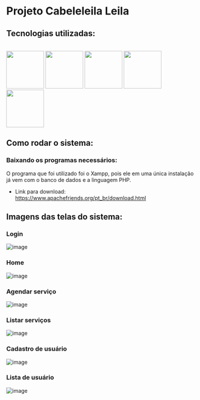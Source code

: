 # Projeto Cabeleleila Leila
## Tecnologias utilizadas:
<div style="display: inline_block"><br>
  <img height="100em" src="https://cdn.jsdelivr.net/gh/devicons/devicon/icons/javascript/javascript-original.svg" />
  <img height="100em" src="https://cdn.jsdelivr.net/gh/devicons/devicon/icons/bootstrap/bootstrap-original-wordmark.svg" />
  <img height="100em" src="https://cdn.jsdelivr.net/gh/devicons/devicon/icons/html5/html5-original-wordmark.svg" />
  <img height="100em" src="https://cdn.jsdelivr.net/gh/devicons/devicon/icons/css3/css3-original-wordmark.svg" />
  <img height="100em" src="https://cdn.jsdelivr.net/gh/devicons/devicon/icons/php/php-original.svg" />
</div>

## Como rodar o sistema:
### Baixando os programas necessários:
O programa que foi utilizado foi o Xampp, pois ele em uma única instalação já vem com o banco de dados e a linguagem PHP.
- Link para download: https://www.apachefriends.org/pt_br/download.html


## Imagens das telas do sistema: 
### Login
![image](https://user-images.githubusercontent.com/106490786/230398393-4652d3e6-7196-45ed-8886-5822e31735b7.png)
### Home
![image](https://user-images.githubusercontent.com/106490786/230397110-85ab08d9-ceed-441e-9939-fd13a11182c6.png)
### Agendar serviço
![image](https://user-images.githubusercontent.com/106490786/230397187-603447fb-74e2-424a-8e52-c763ee7530e9.png)
### Listar serviços
![image](https://user-images.githubusercontent.com/106490786/230397240-d60dda6a-43b1-45ce-b33a-fe1b64cee7ff.png)
### Cadastro de usuário
![image](https://user-images.githubusercontent.com/106490786/230397306-638f7e88-4378-48c9-b965-d5b76b3a50b6.png)
### Lista de usuário
![image](https://user-images.githubusercontent.com/106490786/230397362-0a0b3173-82bb-4c93-8e82-7b9d6882919f.png)


